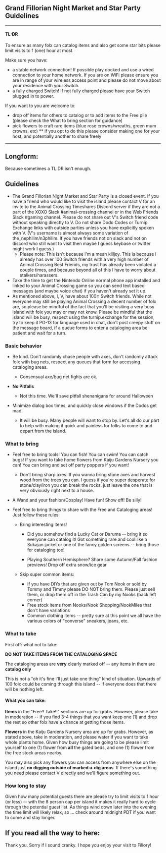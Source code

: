 ## Grand Fillorian Night Market and Star Party Guidelines
---

#### TL:DR

To ensure as many folx can catalog items and also get some star bits please limit visits to 1 (one) hour at most.
  
Make sure you have:   
* a stable network connection! If possible play docked and use a wired connection to your home network. If you are on WiFi please ensure you are in range of your wireless access point and please do not move about your residence with your Switch.       
* a fully charged Switch! If not fully charged please have your Switch plugged in to power.
      
If you want to you are welcome to:
* drop off items for others to catalog or to add items to the Free pile (please check the What to bring section for guidance)
* pick flowers to craft rare items (blue rose crowns/wreaths, green mum crowns, etc)
** if you opt to do this please consider making one for your host, and potentially another to share freely

---  

## Longform:
Because sometimes a TL:DR isn't enough.

## Guidelines
* The Grand Fillorian Night Market and Star Party is a closed event. If you have a friend who would like to visit the island please contact V for an invite to the Animal Crossing Timeshares Discord server if they are not a part of the XOXO Slack #animal-crossing channel or in the Web Friends Slack #gaming channel. Please do not share out V's Switch friend code without speaking directly to V. Do not share Dodo Codes or Turnip Exchange links with outside parties unless you have explicitly spoken with V. (V's username is almost always some variation of the_nephilim/n3philim. If you have friends not on slack and not on discord who still want to visit then maybe I guess keybase or twitter might work I guess.)
  * Please note: This isn't because I'm a mean killjoy. This is because I already has over 100 Switch friends with a very high number of Animal Crossing Best Friends, my trust has already been violated a couple times, and because beyond all of this I have to worry about stalkers/harassers.
* Take the time to get the Nintendo Online normal phone app installed and linked to your Animal Crossing game so you can send text based messages (and maybe voice chat) if you haven't already set it up.
* As mentioned above, I, V, have about 100± Switch friends. While not everyone may still be playing Animal Crossing a decent number of folx are, so please be mindful of the fact that you'll be visiting a very busy island with folx you may or may not know. Please be mindful that the island will be busy, respect using the turnip.exchange for the session, try to keep it PG-13 for language used in chat, don't post creepy stuff on the message board, if a queue forms to enter a cataloging area be patient and wait for a turn.

### Basic behavior
* Be kind. Don't randomly chase people with axes, don't randomly attack folx with bug nets, respect any queues that form for accessing cataloging areas. 

  * Consensual axe/bug net fights are ok.

* **No Pitfalls**

  * Not this time. We'll save pitfall shenanigans for around Halloween

* Minimize dialog box times, and quickly close windows if the Dodos get mad.

  * It will be busy. Many people will want to stop by. Let's all do our part to help with making it quick and painless for folks to come to and depart from the island.

### What to bring
* Feel free to bring tools! You can fish! You can swim! You can catch bugs! If you want to take home flowers from Kaiju Gardens Nursery you can! You can bring and set off party poppers if you want!

  * Don't bring sharp axes. If you wanna bring stone axes and harvest wood from the trees you can. I guess if you're super desperate for stone/clay/iron you can break the rocks, just leave the one that is very obviously right next to a house.

* A Wand and your fashion/Cosplay! Have fun! Show off! Be silly!

* Feel free to bring things to share with the Free and Cataloging areas! Just follow these rules:

  * Bring interesting items!

    * Did you somehow find a Lucky Cat or Daruma --  bring it so everyone can catalog it! Got something rare and cool like a Sukajan jacket or one of the fancy golden screens -- bring those for cataloging too!

    * Playing Southern Hemisphere? Share some Autumn/Fall fashion previews! Drop off extra snow/ice gear

  * Skip super common items:
    * If you have DIYs that are given out by Tom Nook or sold by Tommy and Timmy please DO NOT bring them. Please just sell them, or drop them off in the Trash Can by my Nooks (back left corner)
    * Free stock items from Nooks/Nook Shopping/NookMiles that don't have variations
    * Common clothing items -- pretty sure at this point we all have the various colors of "converse" sneakers, jeans, etc.

### What to take

First off: what not to take:

**DO NOT TAKE ITEMS FROM THE CATALOGING SPACE**

The cataloging areas are **very** clearly marked off -- any items in them are **catalog only**

This is not a "oh it's fine I'll just take one thing" kind of situation. Upwards of 100 folx could be coming through this island -- if everyone does that there will be nothing left.

#### What you can take:

**Items** in the "Free!! Take!!" sections are up for grabs. However, please take in moderation -- if you find 3-4 things that you want keep one (1) and drop the rest so other folx have a chance at getting those items.

**Flowers** in the Kaiju Gardens Nursery area are up for grabs. However, as stated above, take in moderation, and please water if you want to take whole plants home. Given how busy things are going to be please limit yourself to one (1) flower from **all** the gated beds, and one (1) flower from the free stock areas nearby.

You may also pick any flowers you can access from anywhere else on the island just **no digging outside of marked u-dig areas**. If there's something you need please contact V directly and we'll figure something out.

### How long to stay

Given how many potential guests there are please try to limit visits to 1 hour (or less) -- with the 8 person cap per island it makes it really hard to cycle through the potential guest list. As things wind down later into the evening the time limit will likely relax, so … check around midnight PDT if you want to come and stay longer.

## If you read all the way to here:

Thank you. Sorry if I sound cranky. I hope you enjoy your visit to Fillory!
